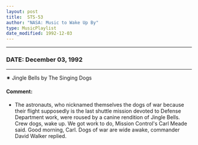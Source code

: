 ```yaml
---
layout: post
title:  STS-53
author: "NASA: Music to Wake Up By"
type: MusicPlaylist
date_modified: 1992-12-03
---
```


----
### DATE: December 03, 1992
----
✷ Jingle Bells by The Singing Dogs

#### Comment:
* The astronauts, who nicknamed themselves the dogs of war because their flight supposedly is the last shuttle mission devoted to Defense Department work, were roused by a canine rendition of Jingle Bells. Crew dogs, wake up. We got work to do, Mission Control's Carl Meade said. Good morning, Carl. Dogs of war are wide awake, commander David Walker replied.

